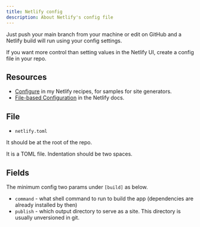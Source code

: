 ```yaml
---
title: Netlify config
description: About Netlify's config file
---
```



Just push your main branch from your machine or edit on GitHub and a Netlify build will run using your config settings.

If you want more control than setting values in the Netlify UI, create a config file in your repo.


## Resources

- [Configure](https://michaelcurrin.github.io/code-cookbook/recipes/ci-cd/netlify/configure/) in my Netlify recipes, for samples for site generators.
- [File-based Configuration](https://docs.netlify.com/configure-builds/file-based-configuration/) in the Netlify docs.


## File

 - `netlify.toml`
 
It should be at the root of the repo. 

It is a TOML file. Indentation should be two spaces. 


## Fields

The minimum config two params under `[build]` as below.

- `command` - what shell command to run to build the app (dependencies are already installed by then)
- `publish` - which output directory to serve as a site. This directory is usually unversioned in git.
